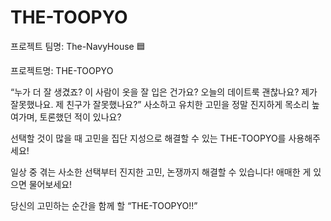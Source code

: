 # THE-TOOPYO

프로젝트 팀명: The-NavyHouse 🟦
<br>

프로젝트명: THE-TOOPYO

“누가 더 잘 생겼죠? 이 사람이 옷을 잘 입은 건가요? 오늘의 데이트룩 괜찮나요? 제가 잘못했나요. 제 친구가 잘못했나요?” 사소하고 유치한 고민을 정말 진지하게 목소리 높여가며, 토론했던 적이 있나요?

선택할 것이 많을 때 고민을 집단 지성으로 해결할 수 있는 THE-TOOPYO를 사용해주세요!

일상 중 겪는 사소한 선택부터 진지한 고민, 논쟁까지 해결할 수 있습니다! 애매한 게 있으면 물어보세요!

당신의 고민하는 순간을 함께 할 “THE-TOOPYO!!”
